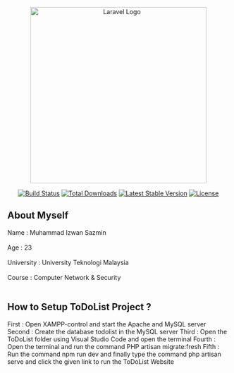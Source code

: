 <p align="center"><a href="https://laravel.com" target="_blank"><img src="https://raw.githubusercontent.com/laravel/art/master/logo-lockup/5%20SVG/2%20CMYK/1%20Full%20Color/laravel-logolockup-cmyk-red.svg" width="400" alt="Laravel Logo"></a></p>

<p align="center">
<a href="https://github.com/laravel/framework/actions"><img src="https://github.com/laravel/framework/workflows/tests/badge.svg" alt="Build Status"></a>
<a href="https://packagist.org/packages/laravel/framework"><img src="https://img.shields.io/packagist/dt/laravel/framework" alt="Total Downloads"></a>
<a href="https://packagist.org/packages/laravel/framework"><img src="https://img.shields.io/packagist/v/laravel/framework" alt="Latest Stable Version"></a>
<a href="https://packagist.org/packages/laravel/framework"><img src="https://img.shields.io/packagist/l/laravel/framework" alt="License"></a>
</p>

## About Myself

Name       : Muhammad Izwan Sazmin
<br></br>
Age        : 23
<br></br>
University : University Teknologi Malaysia
<br></br>
Course     : Computer Network & Security
<br></br>

## How to Setup ToDoList Project ?

First   : Open XAMPP-control and start the Apache and MySQL server
Second  : Create the database todolist in the MySQL server
Third   : Open the ToDoList folder using Visual Studio Code and open the terminal
Fourth  : Open the terminal and run the command PHP artisan migrate:fresh
Fifth   : Run the command npm run dev and finally type the command php artisan serve and click the given link to run the ToDoList Website
